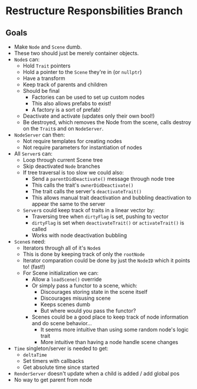 # Restructure Responsbilities Branch

## Goals

- Make `Node` and `Scene` dumb. 
- These two should just be merely container objects.
- `Node`s can:
	- Hold `Trait` pointers
	- Hold a pointer to the `Scene` they're in (or `nullptr`)
	- Have a transform
	- Keep track of parents and children
	- Should be final
		- Factories can be used to set up custom nodes
		- This also allows prefabs to exist!
		- A factory is a sort of prefab!
	- Deactivate and activate (updates only their own bool!)
	- Be destroyed, which removes the Node from the scene, calls destroy on the `Trait`s and on `NodeServer`.
- `NodeServer` can then:
	- Not require templates for creating nodes 
	- Not require parameters for instantiation of nodes
- All `Server`s can:
	- Loop through current Scene tree
	- Skip deactivated `Node` branches
	- If tree traversal is too slow we could also:
		- Send a `parentDidDeactivate()` message through node tree
		- This calls the trait's `ownerDidDeactivate()`
		- The trait calls the server's `deactivateTrait()`
		- This allows manual trait deactivation and bubbling deactivation to appear the same to the server
	- `Server`s could keep track of traits in a linear vector by:
		- Traversing tree when `dirtyFlag` is set, pushing to vector
		- `dirtyFlag` is set when `deactivateTrait()` or `activateTrait()` is called
		- Works with node deactivation bubbling
- `Scene`s need:
	- Iterators through all of it's `Node`s
	- This is done by keeping track of only the `rootNode`
	- Iterator comparation could be done by just the `NodeID` which it points to! (fast!)
	- For Scene initialization we can:
		- Allow a `loadScene()` override
		- Or simply pass a functor to a scene, which:
			- Discourages storing state in the scene itself
			- Discourages misusing scene
			- Keeps scenes dumb
			- But where would you pass the functor?
		- Scenes could be a good place to keep track of node information and do scene behavior...
			- It seems more intuitive than using some random node's logic trait
			- More intuitive than having a node handle scene changes
- `Time` singleton/server is needed to get:
	- `deltaTime`
	- Set timers with callbacks
	- Get absolute time since started
- `RenderServer` doesn't update when a child is added / add global pos
- No way to get parent from node